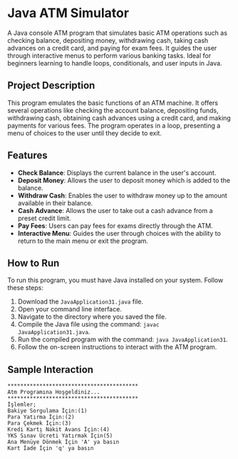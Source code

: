 # Java ATM Simulator

A Java console ATM program that simulates basic ATM operations such as checking balance, depositing money, withdrawing cash, taking cash advances on a credit card, and paying for exam fees. It guides the user through interactive menus to perform various banking tasks. Ideal for beginners learning to handle loops, conditionals, and user inputs in Java.

## Project Description

This program emulates the basic functions of an ATM machine. It offers several operations like checking the account balance, depositing funds, withdrawing cash, obtaining cash advances using a credit card, and making payments for various fees. The program operates in a loop, presenting a menu of choices to the user until they decide to exit.

## Features

- **Check Balance**: Displays the current balance in the user's account.
- **Deposit Money**: Allows the user to deposit money which is added to the balance.
- **Withdraw Cash**: Enables the user to withdraw money up to the amount available in their balance.
- **Cash Advance**: Allows the user to take out a cash advance from a preset credit limit.
- **Pay Fees**: Users can pay fees for exams directly through the ATM.
- **Interactive Menu**: Guides the user through choices with the ability to return to the main menu or exit the program.

## How to Run

To run this program, you must have Java installed on your system. Follow these steps:

1. Download the `JavaApplication31.java` file.
2. Open your command line interface.
3. Navigate to the directory where you saved the file.
4. Compile the Java file using the command: `javac JavaApplication31.java`.
5. Run the compiled program with the command: `java JavaApplication31`.
6. Follow the on-screen instructions to interact with the ATM program.

## Sample Interaction

```text
*****************************************
Atm Programına Hoşgeldiniz...
*****************************************
İşlemler;
Bakiye Sorgulama İçin:(1)
Para Yatırma İçin:(2)
Para Çekmek İçin:(3)
Kredi Kartı Nakit Avans İçin:(4)
YKS Sınav Ücreti Yatırmak İçin(5)
Ana Menüye Dönmek İçin 'A' ya basın
Kart İade İçin 'q' ya basın
